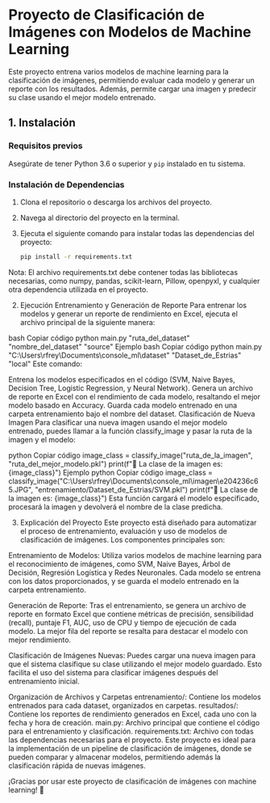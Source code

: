 # Proyecto de Clasificación de Imágenes con Modelos de Machine Learning

Este proyecto entrena varios modelos de machine learning para la clasificación de imágenes, permitiendo evaluar cada modelo y generar un reporte con los resultados. Además, permite cargar una imagen y predecir su clase usando el mejor modelo entrenado.

## 1. Instalación

### Requisitos previos
Asegúrate de tener Python 3.6 o superior y `pip` instalado en tu sistema.

### Instalación de Dependencias

1. Clona el repositorio o descarga los archivos del proyecto.
2. Navega al directorio del proyecto en la terminal.
3. Ejecuta el siguiente comando para instalar todas las dependencias del proyecto:

   ```bash
   pip install -r requirements.txt
Nota: El archivo requirements.txt debe contener todas las bibliotecas necesarias, como numpy, pandas, scikit-learn, Pillow, openpyxl, y cualquier otra dependencia utilizada en el proyecto.

2. Ejecución
Entrenamiento y Generación de Reporte
Para entrenar los modelos y generar un reporte de rendimiento en Excel, ejecuta el archivo principal de la siguiente manera:

bash
Copiar código
python main.py "ruta_del_dataset" "nombre_del_dataset" "source"
Ejemplo
bash
Copiar código
python main.py "C:\\Users\\rfrey\\Documents\\console_ml\\dataset" "Dataset_de_Estrias" "local"
Este comando:

Entrena los modelos especificados en el código (SVM, Naive Bayes, Decision Tree, Logistic Regression, y Neural Network).
Genera un archivo de reporte en Excel con el rendimiento de cada modelo, resaltando el mejor modelo basado en Accuracy.
Guarda cada modelo entrenado en una carpeta entrenamiento bajo el nombre del dataset.
Clasificación de Nueva Imagen
Para clasificar una nueva imagen usando el mejor modelo entrenado, puedes llamar a la función classify_image y pasar la ruta de la imagen y el modelo:

python
Copiar código
image_class = classify_image("ruta_de_la_imagen", "ruta_del_mejor_modelo.pkl")
print(f"🧠 La clase de la imagen es: {image_class}")
Ejemplo
python
Copiar código
image_class = classify_image("C:\\Users\\rfrey\\Documents\\console_ml\\imagen\\e204236c65.JPG", "entrenamiento/Dataset_de_Estrias/SVM.pkl")
print(f"🧠 La clase de la imagen es: {image_class}")
Esta función cargará el modelo especificado, procesará la imagen y devolverá el nombre de la clase predicha.

3. Explicación del Proyecto
Este proyecto está diseñado para automatizar el proceso de entrenamiento, evaluación y uso de modelos de clasificación de imágenes. Los componentes principales son:

Entrenamiento de Modelos: Utiliza varios modelos de machine learning para el reconocimiento de imágenes, como SVM, Naive Bayes, Árbol de Decisión, Regresión Logística y Redes Neuronales. Cada modelo se entrena con los datos proporcionados, y se guarda el modelo entrenado en la carpeta entrenamiento.

Generación de Reporte: Tras el entrenamiento, se genera un archivo de reporte en formato Excel que contiene métricas de precisión, sensibilidad (recall), puntaje F1, AUC, uso de CPU y tiempo de ejecución de cada modelo. La mejor fila del reporte se resalta para destacar el modelo con mejor rendimiento.

Clasificación de Imágenes Nuevas: Puedes cargar una nueva imagen para que el sistema clasifique su clase utilizando el mejor modelo guardado. Esto facilita el uso del sistema para clasificar imágenes después del entrenamiento inicial.

Organización de Archivos y Carpetas
entrenamiento/: Contiene los modelos entrenados para cada dataset, organizados en carpetas.
resultados/: Contiene los reportes de rendimiento generados en Excel, cada uno con la fecha y hora de creación.
main.py: Archivo principal que contiene el código para el entrenamiento y clasificación.
requirements.txt: Archivo con todas las dependencias necesarias para el proyecto.
Este proyecto es ideal para la implementación de un pipeline de clasificación de imágenes, donde se pueden comparar y almacenar modelos, permitiendo además la clasificación rápida de nuevas imágenes.

¡Gracias por usar este proyecto de clasificación de imágenes con machine learning! 🚀